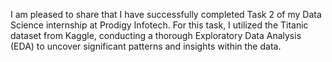 I am pleased to share that I have successfully completed Task 2 of my Data Science internship at Prodigy Infotech. For this task, I utilized the Titanic dataset from Kaggle, conducting a thorough Exploratory Data Analysis (EDA) to uncover significant patterns and insights within the data.
